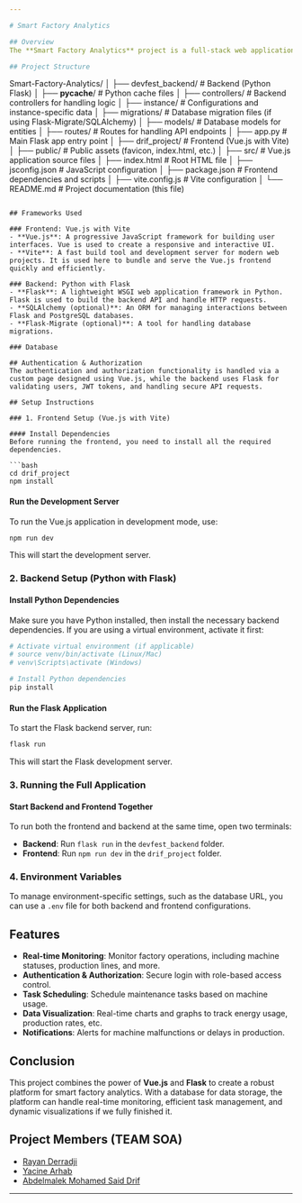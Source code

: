 ```yaml
---

# Smart Factory Analytics

## Overview
The **Smart Factory Analytics** project is a full-stack web application designed to help monitor and manage car manufacturing processes. The project leverages Vue.js with Vite for the frontend and Python with Flask for the backend. It also integrates a PostgreSQL database to manage and store real-time factory data.

## Project Structure
```
Smart-Factory-Analytics/
│
├── devfest_backend/        # Backend (Python Flask)
│   ├── __pycache__/        # Python cache files
│   ├── controllers/        # Backend controllers for handling logic
│   ├── instance/           # Configurations and instance-specific data
│   ├── migrations/         # Database migration files (if using Flask-Migrate/SQLAlchemy)
│   ├── models/             # Database models for entities
│   ├── routes/             # Routes for handling API endpoints
│   ├── app.py              # Main Flask app entry point
│
├── drif_project/           # Frontend (Vue.js with Vite)
│   ├── public/             # Public assets (favicon, index.html, etc.)
│   ├── src/                # Vue.js application source files
│   ├── index.html          # Root HTML file
│   ├── jsconfig.json       # JavaScript configuration
│   ├── package.json        # Frontend dependencies and scripts
│   ├── vite.config.js      # Vite configuration
│
└── README.md               # Project documentation (this file)
```

## Frameworks Used

### Frontend: Vue.js with Vite
- **Vue.js**: A progressive JavaScript framework for building user interfaces. Vue is used to create a responsive and interactive UI.
- **Vite**: A fast build tool and development server for modern web projects. It is used here to bundle and serve the Vue.js frontend quickly and efficiently.

### Backend: Python with Flask
- **Flask**: A lightweight WSGI web application framework in Python. Flask is used to build the backend API and handle HTTP requests.
- **SQLAlchemy (optional)**: An ORM for managing interactions between Flask and PostgreSQL databases.
- **Flask-Migrate (optional)**: A tool for handling database migrations.

### Database

## Authentication & Authorization
The authentication and authorization functionality is handled via a custom page designed using Vue.js, while the backend uses Flask for validating users, JWT tokens, and handling secure API requests.

## Setup Instructions

### 1. Frontend Setup (Vue.js with Vite)

#### Install Dependencies
Before running the frontend, you need to install all the required dependencies.

```bash
cd drif_project
npm install
```

#### Run the Development Server
To run the Vue.js application in development mode, use:

```bash
npm run dev
```

This will start the development server.

### 2. Backend Setup (Python with Flask)

#### Install Python Dependencies
Make sure you have Python installed, then install the necessary backend dependencies. If you are using a virtual environment, activate it first:

```bash
# Activate virtual environment (if applicable)
# source venv/bin/activate (Linux/Mac)
# venv\Scripts\activate (Windows)

# Install Python dependencies
pip install
```

#### Run the Flask Application
To start the Flask backend server, run:

```bash
flask run
```

This will start the Flask development server.

### 3. Running the Full Application

#### Start Backend and Frontend Together
To run both the frontend and backend at the same time, open two terminals:

- **Backend**: Run `flask run` in the `devfest_backend` folder.
- **Frontend**: Run `npm run dev` in the `drif_project` folder.

### 4. Environment Variables
To manage environment-specific settings, such as the database URL, you can use a `.env` file for both backend and frontend configurations.

## Features
- **Real-time Monitoring**: Monitor factory operations, including machine statuses, production lines, and more.
- **Authentication & Authorization**: Secure login with role-based access control.
- **Task Scheduling**: Schedule maintenance tasks based on machine usage.
- **Data Visualization**: Real-time charts and graphs to track energy usage, production rates, etc.
- **Notifications**: Alerts for machine malfunctions or delays in production.

## Conclusion
This project combines the power of **Vue.js** and **Flask** to create a robust platform for smart factory analytics. With a database for data storage, the platform can handle real-time monitoring, efficient task management, and dynamic visualizations if we fully finished it.

## Project Members (TEAM SOA)
- [Rayan Derradji](https://github.com/Rennsen)
- [Yacine Arhab](https://github.com/Yacinearr)
- [Abdelmalek Mohamed Said Drif](https://github.com/Abdouking163)

---
```

